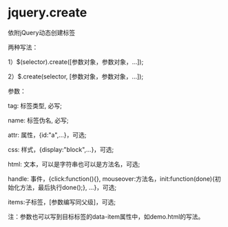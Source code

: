 # jquery.create
依附jQuery动态创建标签

两种写法：

1）$(selector).create([参数对象，参数对象，...]);

2）$.create(selector, [参数对象，参数对象，...]);

参数：

tag: 标签类型, 必写;

name: 标签伪名, 必写;

attr: 属性，{id:"a",...}，可选;

css: 样式，{display:"block",...}，可选;

html: 文本，可以是字符串也可以是方法名，可选;

handle: 事件，{click:function(){}, mouseover:方法名，init:function(done){初始化方法，最后执行done();}, ...}，可选;

items:子标签，[参数编写同父级]，可选;

注：参数也可以写到目标标签的data-item属性中，如demo.html的写法。
